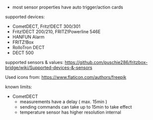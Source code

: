 * most sensor properties have auto trigger/action cards

supported devices:
* CometDECT, Fritz!DECT 300/301
* Fritz!DECT 200/210, FRITZ!Powerline 546E
* HANFUN Alarm
* FRITZ!Box
* RolloTron DECT
* DECT 500

supported sensors & values:
https://github.com/puschie286/fritzbox-bridge/wiki/Supported-devices-&-sensors

Used icons from: https://www.flaticon.com/authors/freepik

known limits:
* CometDECT
    * measurements have a delay ( max. 15min )
    * sending commands can take up to 15min to take effect
    * temperature sensor has higher resolution internal
